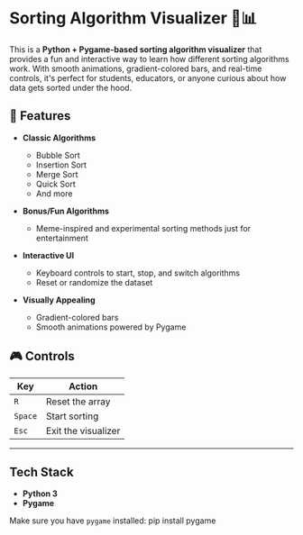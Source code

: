 # Sorting Algorithm Visualizer 🎨📊

This is a **Python + Pygame-based sorting algorithm visualizer** that provides a fun and interactive way to learn how different sorting algorithms work. With smooth animations, gradient-colored bars, and real-time controls, it's perfect for students, educators, or anyone curious about how data gets sorted under the hood.


## 🚀 Features

- **Classic Algorithms**
  - Bubble Sort
  - Insertion Sort
  - Merge Sort
  - Quick Sort
  - And more

- **Bonus/Fun Algorithms**
  - Meme-inspired and experimental sorting methods just for entertainment

- **Interactive UI**
  - Keyboard controls to start, stop, and switch algorithms
  - Reset or randomize the dataset

- **Visually Appealing**
  - Gradient-colored bars
  - Smooth animations powered by Pygame


## 🎮 Controls

| Key           | Action                          |
|---------------|---------------------------------|
| `R`           | Reset the array                 |
| `Space`       | Start sorting                   |
| `Esc`         | Exit the visualizer             |

---

## Tech Stack

- **Python 3**
- **Pygame**

Make sure you have `pygame` installed:
pip install pygame
